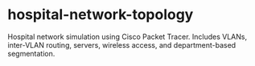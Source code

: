 # hospital-network-topology
Hospital network simulation using Cisco Packet Tracer. Includes VLANs, inter-VLAN routing, servers, wireless access, and department-based segmentation.
